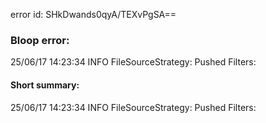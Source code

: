 error id: SHkDwands0qyA/TEXvPgSA==
### Bloop error:

25/06/17 14:23:34 INFO FileSourceStrategy: Pushed Filters:
#### Short summary: 

25/06/17 14:23:34 INFO FileSourceStrategy: Pushed Filters:
